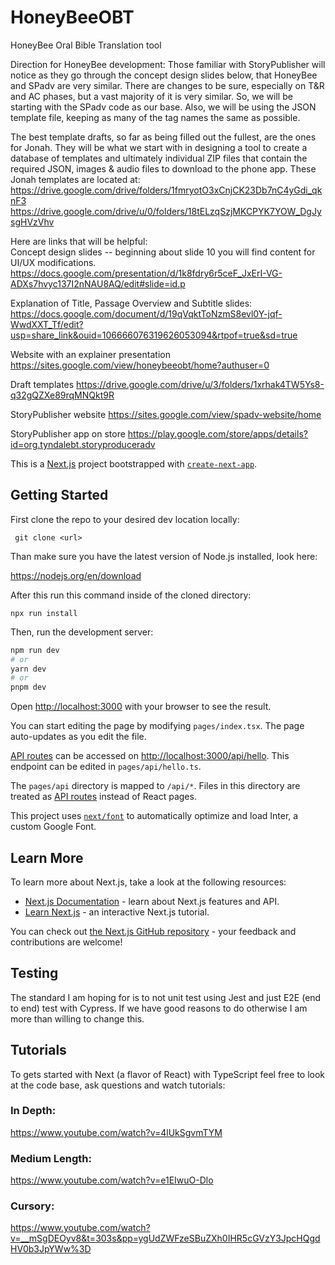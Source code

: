 # HoneyBeeOBT
HoneyBee Oral Bible Translation tool

Direction for HoneyBee development:
Those familiar with StoryPublisher will notice as they go through the concept design slides below, that HoneyBee and SPadv are very similar.  There are changes to be sure, especially on T&R and AC phases, but a vast majority of it is very similar.  So, we will be starting with the SPadv code as our base.  Also, we will be using the JSON template file, keeping as many of the tag names the same as possible.

The best template drafts, so far as being filled out the fullest, are the ones for Jonah.  They will be what we start with in designing a tool to create a database of templates and ultimately individual ZIP files that contain the required JSON, images & audio files to download to the phone app.  These Jonah templates are located at:
https://drive.google.com/drive/folders/1fmryotO3xCnjCK23Db7nC4yGdi_qknF3
https://drive.google.com/drive/u/0/folders/18tELzqSzjMKCPYK7YOW_DgJysgHVzVhv

Here are links that will be helpful:<br>
Concept design slides -- beginning about slide 10 you will find content for UI/UX modifications. 
https://docs.google.com/presentation/d/1k8fdry6r5ceF_JxErI-VG-ADXs7hvyc137I2nNAU8AQ/edit#slide=id.p

Explanation of Title, Passage Overview and Subtitle slides:
https://docs.google.com/document/d/19qVqktToNzmS8evl0Y-jqf-WwdXXT_Tf/edit?usp=share_link&ouid=106666076319626053094&rtpof=true&sd=true

Website with an explainer presentation
https://sites.google.com/view/honeybeeobt/home?authuser=0

Draft templates 
https://drive.google.com/drive/u/3/folders/1xrhak4TW5Ys8-q32gQZXe89rqMNQkt9R

StoryPublisher website
https://sites.google.com/view/spadv-website/home

StoryPublisher app on store
https://play.google.com/store/apps/details?id=org.tyndalebt.storyproduceradv

This is a [Next.js](https://nextjs.org/) project bootstrapped with [`create-next-app`](https://github.com/vercel/next.js/tree/canary/packages/create-next-app).

## Getting Started

First clone the repo to your desired dev location locally:

``` git clone <url>```

Than make sure you have the latest version of Node.js installed, look here:

https://nodejs.org/en/download

After this run this command inside of the cloned directory:

``` npx run install ```

Then, run the development server:

```bash
npm run dev
# or
yarn dev
# or
pnpm dev
```

Open [http://localhost:3000](http://localhost:3000) with your browser to see the result.

You can start editing the page by modifying `pages/index.tsx`. The page auto-updates as you edit the file.

[API routes](https://nextjs.org/docs/api-routes/introduction) can be accessed on [http://localhost:3000/api/hello](http://localhost:3000/api/hello). This endpoint can be edited in `pages/api/hello.ts`.

The `pages/api` directory is mapped to `/api/*`. Files in this directory are treated as [API routes](https://nextjs.org/docs/api-routes/introduction) instead of React pages.

This project uses [`next/font`](https://nextjs.org/docs/basic-features/font-optimization) to automatically optimize and load Inter, a custom Google Font.

## Learn More

To learn more about Next.js, take a look at the following resources:

- [Next.js Documentation](https://nextjs.org/docs) - learn about Next.js features and API.
- [Learn Next.js](https://nextjs.org/learn) - an interactive Next.js tutorial.

You can check out [the Next.js GitHub repository](https://github.com/vercel/next.js/) - your feedback and contributions are welcome!

## Testing

The standard I am hoping for is to not unit test using Jest and just E2E (end to end) test with Cypress. If we have good reasons to do otherwise I am more than willing to change this.

## Tutorials

To gets started with Next (a flavor of React) with TypeScript feel free to look at the code base, ask questions and watch tutorials:

### In Depth:
https://www.youtube.com/watch?v=4lUkSgvmTYM

### Medium Length:
https://www.youtube.com/watch?v=e1EIwuO-Dlo

### Cursory:
https://www.youtube.com/watch?v=__mSgDEOyv8&t=303s&pp=ygUdZWFzeSBuZXh0IHR5cGVzY3JpcHQgdHV0b3JpYWw%3D